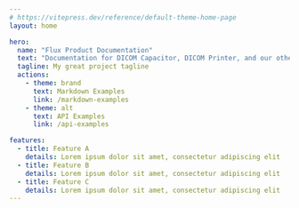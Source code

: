 ```yaml
---
# https://vitepress.dev/reference/default-theme-home-page
layout: home

hero:
  name: "Flux Product Documentation"
  text: "Documentation for DICOM Capacitor, DICOM Printer, and our other products"
  tagline: My great project tagline
  actions:
    - theme: brand
      text: Markdown Examples
      link: /markdown-examples
    - theme: alt
      text: API Examples
      link: /api-examples

features:
  - title: Feature A
    details: Lorem ipsum dolor sit amet, consectetur adipiscing elit
  - title: Feature B
    details: Lorem ipsum dolor sit amet, consectetur adipiscing elit
  - title: Feature C
    details: Lorem ipsum dolor sit amet, consectetur adipiscing elit
---
```


